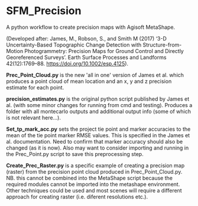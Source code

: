 # SFM_Precision
A python workflow to create precision maps with Agisoft MetaShape.

(Developed after: James, M., Robson, S., and Smith M (2017) ‘3-D Uncertainty-Based Topographic Change Detection with Structure-from-Motion Photogrammetry: Precision Maps for Ground Control and Directly Georeferenced Surveys’. Earth Surface Processes and Landforms 42(12):1769–88. https://doi.org/10.1002/esp.4125).

**Prec_Point_Cloud.py** is the new 'all in one' version of James et al. which produces a point cloud of mean location and an x, y and z precision estimate for each point.

**precision_estimates.py** is the original python script published by James et al. (with some minor changes for running from cmd and testing). Produces a folder with all montecarlo outputs and additional output info (some of which is not relevant here...).

**Set_tp_mark_acc.py** sets the project tie point and marker accuracies to the mean of the tie point marker RMSE values. This is specified in the James et al. documentation. Need to confirm that marker accuracy should also be changed (as it is now). Also may want to consider importing and running in the Prec_Point.py script to save this preprocessing step.

**Create_Prec_Raster.py** is a specific example of creating a precision map (raster) from the precision point cloud produced in Prec_Point_Cloud.py. NB. this cannot be combined into the MetaShape script because the required modules cannot be imported into the metashape environment. Other techniques could be used and most scenes will require a different approach for creating raster (i.e. diferent resolutions etc.).


